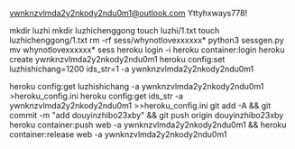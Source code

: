 ywnknzvlmda2y2nkody2ndu0m1@outlook.com
Yttyhxways778!

mkdir luzhi
mkdir luzhichenggong
touch luzhi/1.txt
touch luzhichenggong/1.txt
rm -rf sess/whynotlovexxxxxx*
python3 sessgen.py
mv whynotlovexxxxxx* sess
heroku login -i
heroku container:login
heroku create ywnknzvlmda2y2nkody2ndu0m1
heroku config:set luzhishichang=1200 ids_str=1 -a ywnknzvlmda2y2nkody2ndu0m1

heroku config:get luzhishichang -a ywnknzvlmda2y2nkody2ndu0m1 >heroku_config.ini
heroku config:get ids_str -a ywnknzvlmda2y2nkody2ndu0m1 >>heroku_config.ini
git add -A && git commit -m "add douyinzhibo23xby" && git push origin douyinzhibo23xby
heroku container:push web -a ywnknzvlmda2y2nkody2ndu0m1 && heroku container:release web -a ywnknzvlmda2y2nkody2ndu0m1